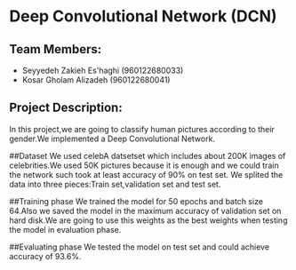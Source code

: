 # Deep Convolutional Network (DCN)

## Team Members:
- Seyyedeh Zakieh Es'haghi (960122680033)
- Kosar Gholam Alizadeh (960122680041)

## Project Description:
In this project,we are going to classify human pictures according to their gender.We implemented a Deep Convolutional Network.

##Dataset
We used celebA datsetset which includes about 200K images of celebrities.We used 50K pictures because it is enough and we could train the network such took at least accuracy of 90% on test set.
We splited the data into three pieces:Train set,validation set and test set.


##Training phase
We trained the model for 50 epochs and batch size 64.Also we saved the model in the maximum accuracy of validation set on hard disk.We are going to use this weights as the best weights when testing the model in evaluation phase.

##Evaluating phase
We tested the model on test set and could achieve accuracy of 93.6%.
